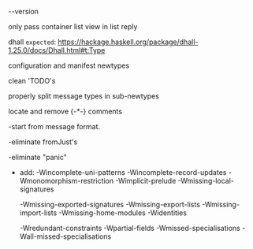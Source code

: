 --version

only pass container list view in list reply

dhall `expected`:  https://hackage.haskell.org/package/dhall-1.25.0/docs/Dhall.html#t:Type

configuration and manifest newtypes

clean 'TODO's

properly split message types in sub-newtypes

locate and remove {-*-} comments

-start from message format.

-eliminate fromJust's

-eliminate "panic"

- add: 
    -Wincomplete-uni-patterns
    -Wincomplete-record-updates
    -Wmonomorphism-restriction
    -Wimplicit-prelude
    -Wmissing-local-signatures

	

    -Wmissing-exported-signatures
    -Wmissing-export-lists
    -Wmissing-import-lists
    -Wmissing-home-modules
    -Widentities

	

    -Wredundant-constraints
    -Wpartial-fields
    -Wmissed-specialisations
    -Wall-missed-specialisations
